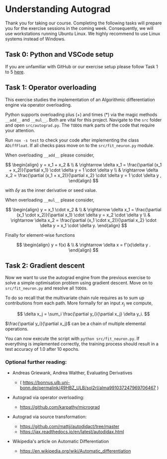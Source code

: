 # Understanding Autograd

Thank you for taking our course. Completing the following tasks will prepare you for the exercise sessions in the coming week.
Consequently, we will use workstations running Ubuntu Linux. We highly recommend to use Linux systems instead of Windows.

## Task 0: Python and VSCode setup
If you are unfamiliar with GitHub or our exercise setup please follow Task 1 to 5 [here](https://github.com/Machine-Learning-Foundations/day_01_exercise_intro/tree/main).

## Task 1: Operator overloading
This exercise studies the implementation of an Algorithmic differentiation engine via operator overloading.

Python supports overloading plus (+) and times (*) via the magic methods `__add__` and `__mul__`. Both are vital for this project.
Navigate to the `src` folder and open `src/autograd.py`. The `TODO`s mark parts of the code that require your attention.

Run `nox -s test` to check your code after implementing the class `ADiffFloat`. If all checks pass move on to the `src/fit_neuron.py` module.

When overloading `__add__` please consider,

$$
    \begin{align}
        y = x_1 + x_2 & \\ 
        & \rightarrow \delta x_1 = \frac{\partial (x_1 + x_2)}{\partial x_1} \cdot \delta y = 1 \cdot \delta y \\
        & \rightarrow \delta x_2 = \frac{\partial (x_1 + x_2)}{\partial x_2} \cdot \delta y = 1 \cdot \delta y ,
    \end{align}
$$

with $\delta y$ as the inner derivative or seed value.

When overloading `__mul__` please consider,

$$
    \begin{align}
        y = x_1 \cdot x_2 & \\ 
        & \rightarrow \delta x_1 = \frac{\partial (x_1 \cdot  x_2)}{\partial x_1} \cdot \delta y = x_2 \cdot \delta y \\
        & \rightarrow \delta x_2 = \frac{\partial (x_1 \cdot  x_2)}{\partial x_2} \cdot \delta y = x_1 \cdot \delta y.
    \end{align}
$$

Finally for element-wise functions

$$
   \begin{align}
        y = f(x) & \\
                 & \rightarrow \delta x = f'(x)\delta y .
   \end{align}
$$

## Task 2: Gradient descent
Now we want to use the autograd engine from the previous exercise to solve a simple optimisation problem using gradient descent. Move on to `src/fit_neuron.py` and resolve all `TODO`s.

To do so recall that the multivariate chain rule requires as to sum up contributions from each path. More formally for an input $x_j$ we compute,

$$
    \delta x_j = \sum_i \frac{\partial y_i}{\partial x_j} \delta y_i.
$$

$\frac{\partial y_i}{\partial x_j}$ can be a chain of multiple elemental operations.

You can now execute the script with `python src/fit_neuron.py`. If everything is implemented correctly, the training process should result in a test accuracy of 1.0 after 10 epochs. 

### Optional further reading:
- Andreas Griewank, Andrea Walther, Evaluating Derivatives
    - ( https://bonnus.ulb.uni-bonn.de/permalink/49HBZ_ULB/sol2rl/alma991037247969706467 )

- Autograd via operator overloading:
    - https://github.com/karpathy/micrograd

- Autograd via source transformation:
    - https://github.com/mattjj/autodidact/tree/master
    - https://jax.readthedocs.io/en/latest/autodidax.html

- Wikipedia's article on Automatic Differentiation
    - https://en.wikipedia.org/wiki/Automatic_differentiation
